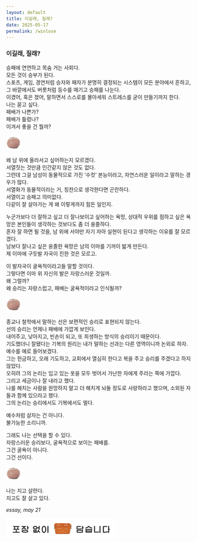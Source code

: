 ```yaml
---
layout: default
title: 이길래, 질래?
date: 2025-05-17
permalink: /winlose
---
```


### 이길래, 질래?  
  
승패에 연연하고 목숨 거는 사회다.  
모든 것이 승부가 된다.  
스포츠, 게임, 경연처럼 승자와 패자가 분명히 결정되는 시스템이 모든 분야에서 흔하고, 그 바깥에서도 버릇처럼 등수를 매기고 승패를 나눈다.  
이겼어, 혹은 졌어, 말하면서 스스로를 몰아세워 스트레스를 굳이 만들기까지 한다.  
나는 묻고 싶다.  
패배가 나쁜가?  
패배가 틀렸나?  
이겨서 좋을 건 뭘까?  
  
<img src="/images/contena_.png" alt="귤" width="40" />  
  
왜 남 위에 올라서고 싶어하는지 모르겠다.  
서열짓는 것만큼 인간같지 않은 것도 없다.  
그런데 그걸 남성이 동물적으로 가진 ‘수컷’ 본능이라고, 자연스러운 일이라고 말하는 경우가 많다.  
서열화가 동물적이라는 거, 칭찬으로 생각한다면 곤란하다.  
서열이고 승패고 의미없다.  
다같이 잘 살아가는 게 왜 이렇게까지 힘든 일인지.  
  
누군가보다 더 잘하고 싶고 더 잘나보이고 싶어하는 욕망, 상대적 우위를 점하고 싶은 욕망은 본인들이 생각하는 것보다도 좀 더 옹졸하다.  
혼자 잘 하면 될 것을, 남 위에 서야만 자기 자아 실현이 된다고 생각하는 이유를 잘 모르겠다.  
남보다 잘나고 싶은 옹졸한 욕망은 남의 이마를 기꺼이 밟게 만든다.  
제 이마에 구둣발 자국이 진한 것은 모르고.  
  
이 발자국이 굴욕적이라고들 말할 것이다.  
그렇다면 이마 위 자신의 발은 자랑스러운 것일까.  
왜 그럴까?  
왜 승리는 자랑스럽고, 패배는 굴욕적이라고 인식될까?  
  
<img src="/images/contena_.png" alt="귤" width="40" />  
  
종교나 철학에서 말하는 선은 보편적인 승리로 표현되지 않는다.  
선의 승리는 언제나 패배에 가깝게 보인다.  
내어주고, 낮아지고, 빈손이 되고, 또 희생하는 방식의 승리이기 때문이다.  
기도했더니 잘됐다는 기복의 원리는 내가 말하는 선과는 다른 영역이니까 논외로 하자.  
예수를 예로 들어보겠다.  
그는 헌금하고, 오래 기도하고, 교회에서 열심히 한다고 복을 주고 승리를 주겠다고 하지 않았다.  
오히려 그의 논리는 입고 있는 옷을 모두 벗어서 가난한 자에게 주라는 쪽에 가깝다.  
그리고 세금이나 잘 내라고 했다.  
나를 해치는 사람을 원망하지 말고 더 해치게 놔둘 정도로 사랑하라고 했으며, 소외된 자들과 함께 있으라고 했다.  
그의 논리는 승리에서도 기복에서도 멀다.  
  
예수처럼 살자는 건 아니다.  
불가능한 소리니까.  
  
그래도 나는 선택을 할 수 있다.  
자랑스러운 승리보다, 굴욕적으로 보이는 패배를.  
그건 굴욕이 아니다.  
그건 선이다.  
  
<img src="/images/contena_.png" alt="귤" width="40" />  
  
나는 지고 살련다.  
지고도 잘 살고 있다.  
  
*essay, may 21*  
  
<img src="/images/footer.png" alt="포장 없이 담습니다" width="300" />  